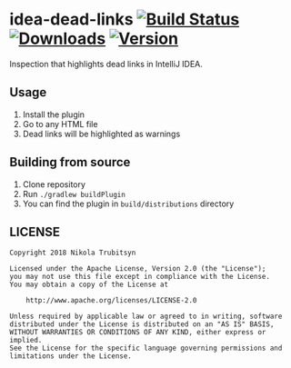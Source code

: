 # idea-dead-links [![Build Status](https://travis-ci.org/trubitsyn/idea-dead-links.svg?branch=master)](https://travis-ci.org/trubitsyn/idea-dead-links) [![Downloads](https://img.shields.io/jetbrains/plugin/d/10787-dead-links.svg)](https://plugins.jetbrains.com/plugin/10787-dead-links) [![Version](https://img.shields.io/jetbrains/plugin/v/10787-dead-links.svg)](https://plugins.jetbrains.com/plugin/10787-dead-links)
Inspection that highlights dead links in IntelliJ IDEA.

## Usage
1. Install the plugin
2. Go to any HTML file
3. Dead links will be highlighted as warnings

## Building from source
1. Clone repository
2. Run `./gradlew buildPlugin`
3. You can find the plugin in `build/distributions` directory

## LICENSE
```
Copyright 2018 Nikola Trubitsyn

Licensed under the Apache License, Version 2.0 (the "License");
you may not use this file except in compliance with the License.
You may obtain a copy of the License at

    http://www.apache.org/licenses/LICENSE-2.0

Unless required by applicable law or agreed to in writing, software
distributed under the License is distributed on an "AS IS" BASIS,
WITHOUT WARRANTIES OR CONDITIONS OF ANY KIND, either express or implied.
See the License for the specific language governing permissions and
limitations under the License.
```
